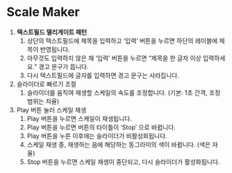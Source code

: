 # Scale Maker
1. **텍스트필드 델리게이트 패턴**
    1. 상단의 텍스트필드에 제목을 입력하고 ‘입력’ 버튼을 누르면 하단의 레이블에 제목이 반영됩니다.
    2. 아무것도 입력하지 않은 채 ‘입력’ 버튼을 누르면 “제목을 한 글자 이상 입력하세요.” 경고 문구가 뜹니다.
    3. 다시 텍스트필드에 글자를 입력하면 경고 문구는 사라집니다.
2. 슬라이더로 빠르기 조절
    1. 슬라이더를 움직여 재생할 스케일의 속도를 조정합니다. (기본: 1초 간격, 조정 범위는 자율)
3. Play 버튼 눌러 스케일 재생
    1. Play 버튼을 누르면 스케일이 재생됩니다.
    2. Play 버튼을 누르면 버튼의 타이틀이 ‘Stop’ 으로 바뀝니다.
    3. Play 버튼을 누른 이후에는 슬라이더가 비활성화됩니다.
    4. 스케일 재생 중, 재생하는 음에 해당하는 동그라미의 색이 바뀝니다.  (색은 자율)
    5. Stop 버튼을 누르면 스케일 재생이 중단되고, 다시 슬라이더가 활성화됩니다.
